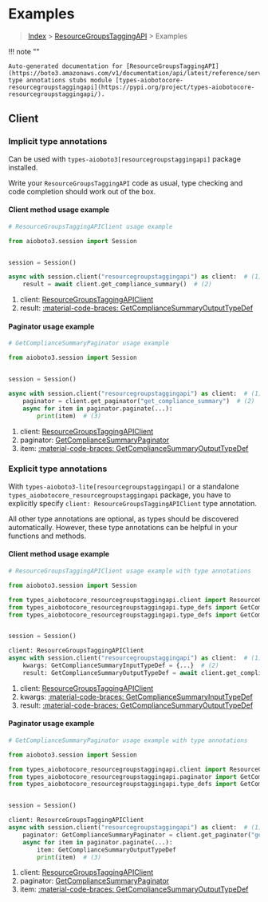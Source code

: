 # Examples

> [Index](../README.md) > [ResourceGroupsTaggingAPI](./README.md) > Examples

!!! note ""

    Auto-generated documentation for [ResourceGroupsTaggingAPI](https://boto3.amazonaws.com/v1/documentation/api/latest/reference/services/resourcegroupstaggingapi.html#resourcegroupstaggingapi)
    type annotations stubs module [types-aiobotocore-resourcegroupstaggingapi](https://pypi.org/project/types-aiobotocore-resourcegroupstaggingapi/).

## Client

### Implicit type annotations

Can be used with `types-aioboto3[resourcegroupstaggingapi]` package installed.

Write your `ResourceGroupsTaggingAPI` code as usual,
type checking and code completion should work out of the box.



#### Client method usage example

```python
# ResourceGroupsTaggingAPIClient usage example

from aioboto3.session import Session


session = Session()

async with session.client("resourcegroupstaggingapi") as client:  # (1)
    result = await client.get_compliance_summary()  # (2)
```

1. client: [ResourceGroupsTaggingAPIClient](./client.md)
2. result: [:material-code-braces: GetComplianceSummaryOutputTypeDef](./type_defs.md#getcompliancesummaryoutputtypedef)



#### Paginator usage example

```python
# GetComplianceSummaryPaginator usage example

from aioboto3.session import Session


session = Session()

async with session.client("resourcegroupstaggingapi") as client:  # (1)
    paginator = client.get_paginator("get_compliance_summary")  # (2)
    async for item in paginator.paginate(...):
        print(item)  # (3)
```

1. client: [ResourceGroupsTaggingAPIClient](./client.md)
2. paginator: [GetComplianceSummaryPaginator](./paginators.md#getcompliancesummarypaginator)
3. item: [:material-code-braces: GetComplianceSummaryOutputTypeDef](./type_defs.md#getcompliancesummaryoutputtypedef)




### Explicit type annotations

With `types-aioboto3-lite[resourcegroupstaggingapi]`
or a standalone `types_aiobotocore_resourcegroupstaggingapi` package, you have to explicitly specify
`client: ResourceGroupsTaggingAPIClient` type annotation.

All other type annotations are optional, as types should be discovered automatically.
However, these type annotations can be helpful in your functions and methods.


#### Client method usage example

```python
# ResourceGroupsTaggingAPIClient usage example with type annotations

from aioboto3.session import Session

from types_aiobotocore_resourcegroupstaggingapi.client import ResourceGroupsTaggingAPIClient
from types_aiobotocore_resourcegroupstaggingapi.type_defs import GetComplianceSummaryOutputTypeDef
from types_aiobotocore_resourcegroupstaggingapi.type_defs import GetComplianceSummaryInputTypeDef


session = Session()

client: ResourceGroupsTaggingAPIClient
async with session.client("resourcegroupstaggingapi") as client:  # (1)
    kwargs: GetComplianceSummaryInputTypeDef = {...}  # (2)
    result: GetComplianceSummaryOutputTypeDef = await client.get_compliance_summary(**kwargs)  # (3)
```

1. client: [ResourceGroupsTaggingAPIClient](./client.md)
2. kwargs: [:material-code-braces: GetComplianceSummaryInputTypeDef](./type_defs.md#getcompliancesummaryinputtypedef)
3. result: [:material-code-braces: GetComplianceSummaryOutputTypeDef](./type_defs.md#getcompliancesummaryoutputtypedef)



#### Paginator usage example

```python
# GetComplianceSummaryPaginator usage example with type annotations

from aioboto3.session import Session

from types_aiobotocore_resourcegroupstaggingapi.client import ResourceGroupsTaggingAPIClient
from types_aiobotocore_resourcegroupstaggingapi.paginator import GetComplianceSummaryPaginator
from types_aiobotocore_resourcegroupstaggingapi.type_defs import GetComplianceSummaryOutputTypeDef


session = Session()

client: ResourceGroupsTaggingAPIClient
async with session.client("resourcegroupstaggingapi") as client:  # (1)
    paginator: GetComplianceSummaryPaginator = client.get_paginator("get_compliance_summary")  # (2)
    async for item in paginator.paginate(...):
        item: GetComplianceSummaryOutputTypeDef
        print(item)  # (3)
```

1. client: [ResourceGroupsTaggingAPIClient](./client.md)
2. paginator: [GetComplianceSummaryPaginator](./paginators.md#getcompliancesummarypaginator)
3. item: [:material-code-braces: GetComplianceSummaryOutputTypeDef](./type_defs.md#getcompliancesummaryoutputtypedef)




